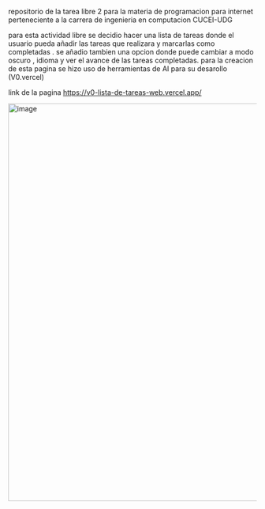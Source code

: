 repositorio de la tarea libre 2 para la materia de programacion para internet perteneciente a la carrera de ingenieria en computacion CUCEI-UDG

para esta actividad libre se decidio hacer una lista de tareas donde el usuario pueda añadir las tareas que realizara y marcarlas como completadas . se añadio tambien una opcion
donde puede cambiar a modo oscuro , idioma y ver el avance de las tareas completadas. para la creacion de esta pagina se hizo uso de herramientas de AI para su desarollo (V0.vercel)

link de la pagina https://v0-lista-de-tareas-web.vercel.app/

<img width="805" alt="image" src="https://github.com/user-attachments/assets/ac0b3b9d-1273-4f6a-95c3-b0983c166356" />
